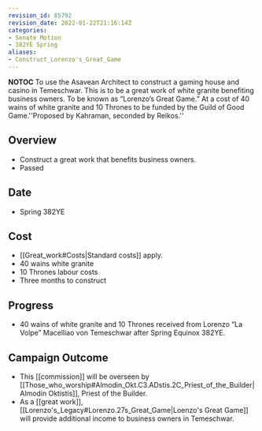 ```yaml
---
revision_id: 85792
revision_date: 2022-01-22T21:16:14Z
categories:
- Senate Motion
- 382YE Spring
aliases:
- Construct_Lorenzo's_Great_Game
---
```



__NOTOC__
To use the Asavean Architect to construct a gaming house and casino in Temeschwar. This is to be a great work of white granite benefiting business owners. To be known as “Lorenzo’s Great Game.” At a cost of 40 wains of white granite and 10 Thrones to be funded by the Guild of Good Game.''Proposed by Kahraman, seconded by Reikos.''
## Overview
* Construct a great work that benefits business owners.
* Passed
## Date
* Spring 382YE
## Cost
* [[Great_work#Costs|Standard costs]] apply.
* 40 wains white granite
* 10 Thrones labour costs
* Three months to construct
## Progress
* 40 wains of white granite and 10 Thrones received from Lorenzo “La Volpe” Macelliao von Temeschwar after Spring Equinox 382YE.

## Campaign Outcome
* This [[commission]] will be overseen by [[Those_who_worship#Almodin_Okt.C3.ADstis.2C_Priest_of_the_Builder|Almodin Oktístis]], Priest of the Builder.
* As a [[great work]], [[Lorenzo's_Legacy#Lorenzo.27s_Great_Game|Loenzo's Great Game]] will provide additional income to business owners in Temeschwar.